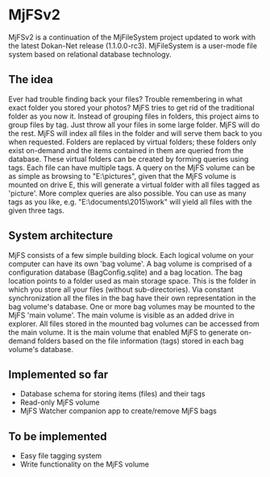 # MjFSv2

MjFSv2 is a continuation of the MjFileSystem project updated to work with the latest Dokan-Net release (1.1.0.0-rc3). MjFileSystem is a user-mode file system based on relational database technology. 

## The idea
Ever had trouble finding back your files? Trouble remembering in what exact folder you stored your photos? MjFS tries to get rid of the traditional folder as you now it. Instead of grouping files in folders, this project aims to group files by tag. Just throw all your files in some large folder. MjFS will do the rest. MjFS will index all files in the folder and will serve them back to you when requested. Folders are replaced by virtual folders; these folders only exist on-demand and the items contained in them 
are queried from the database. These virtual folders can be created by forming queries using tags. Each file can have multiple tags. A query on the MjFS volume can be as simple as browsing to "E:\pictures", given that the MjFS volume is mounted on drive E, this will generate a virtual folder with all files tagged as 'picture'. More complex queries are also possible. You can use as many tags as you like, e.g. "E:\documents\2015\work" will yield all files with the given three tags.

## System architecture
MjFS consists of a few simple building block. Each logical volume on your computer can have its own 'bag volume'. A bag volume is comprised of a configuration database (BagConfig.sqlite) and a bag location.
The bag location points to a folder used as main storage space. This is the folder in which you store all your files (without sub-directories). Via constant synchronization all the files in the bag have their own
representation in the bag volume's database. 
One or more bag volumes may be mounted to the MjFS 'main volume'. The main volume is visible as an added drive in explorer. All files stored in the mounted 
bag volumes can be accessed from the main volume. It is the main volume that enabled MjFS to generate on-demand folders based on the file information (tags) stored in each bag volume's database.

## Implemented so far
- Database schema for storing items (files) and their tags
- Read-only MjFS volume
- MjFS Watcher companion app to create/remove MjFS bags

## To be implemented
- Easy file tagging system
- Write functionality on the MjFS volume